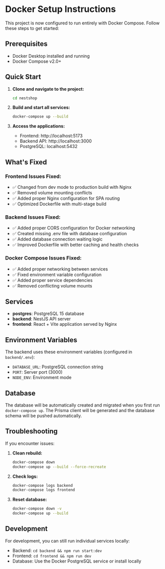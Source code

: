 # Docker Setup Instructions

This project is now configured to run entirely with Docker Compose. Follow these steps to get started:

## Prerequisites

- Docker Desktop installed and running
- Docker Compose v2.0+

## Quick Start

1. **Clone and navigate to the project:**
   ```bash
   cd nestshop
   ```

2. **Build and start all services:**
   ```bash
   docker-compose up --build
   ```

3. **Access the applications:**
   - Frontend: http://localhost:5173
   - Backend API: http://localhost:3000
   - PostgreSQL: localhost:5432

## What's Fixed

### Frontend Issues Fixed:
- ✅ Changed from dev mode to production build with Nginx
- ✅ Removed volume mounting conflicts
- ✅ Added proper Nginx configuration for SPA routing
- ✅ Optimized Dockerfile with multi-stage build

### Backend Issues Fixed:
- ✅ Added proper CORS configuration for Docker networking
- ✅ Created missing .env file with database configuration
- ✅ Added database connection waiting logic
- ✅ Improved Dockerfile with better caching and health checks

### Docker Compose Issues Fixed:
- ✅ Added proper networking between services
- ✅ Fixed environment variable configuration
- ✅ Added proper service dependencies
- ✅ Removed conflicting volume mounts

## Services

- **postgres**: PostgreSQL 15 database
- **backend**: NestJS API server
- **frontend**: React + Vite application served by Nginx

## Environment Variables

The backend uses these environment variables (configured in `backend/.env`):
- `DATABASE_URL`: PostgreSQL connection string
- `PORT`: Server port (3000)
- `NODE_ENV`: Environment mode

## Database

The database will be automatically created and migrated when you first run `docker-compose up`. The Prisma client will be generated and the database schema will be pushed automatically.

## Troubleshooting

If you encounter issues:

1. **Clean rebuild:**
   ```bash
   docker-compose down
   docker-compose up --build --force-recreate
   ```

2. **Check logs:**
   ```bash
   docker-compose logs backend
   docker-compose logs frontend
   ```

3. **Reset database:**
   ```bash
   docker-compose down -v
   docker-compose up --build
   ```

## Development

For development, you can still run individual services locally:
- Backend: `cd backend && npm run start:dev`
- Frontend: `cd frontend && npm run dev`
- Database: Use the Docker PostgreSQL service or install locally
